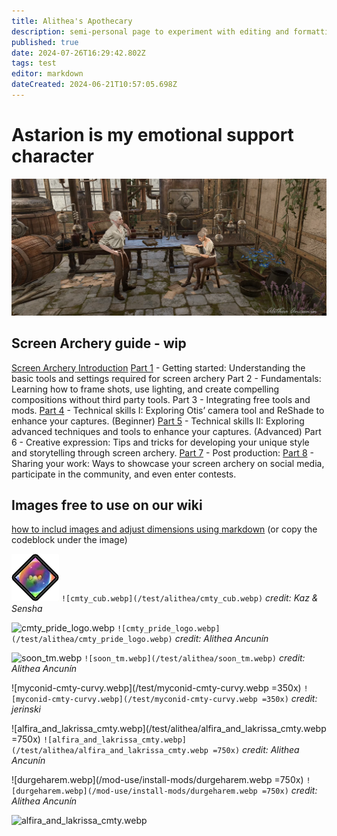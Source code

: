 ```yaml
---
title: Alithea's Apothecary
description: semi-personal page to experiment with editing and formatting without affecting the main content of the wiki
published: true
date: 2024-07-26T16:29:42.802Z
tags: test
editor: markdown
dateCreated: 2024-06-21T10:57:05.698Z
---
```


# Astarion is my emotional support character
![alithea's_apothecary.webp](/test/alithea's_apothecary.webp)

## Screen Archery guide - wip
[Screen Archery Introduction](https://wiki.bg3.community/en/test/alitheas-apothecary/I)
[Part 1](https://wiki.bg3.community/en/test/alitheas-apothecary/screen-archery-guide-part-1) - Getting started: Understanding the basic tools and settings required for screen archery
Part 2 - Fundamentals: Learning how to frame shots, use lighting, and create compelling compositions without third party tools.
Part 3 - Integrating free tools and mods.
[Part 4](https://wiki.bg3.community/en/test/alitheas-apothecary/screen-archery-guide-part-4) - Technical skills I: Exploring Otis’ camera tool and ReShade to enhance your captures. (Beginner)
[Part 5](https://wiki.bg3.community/en/test/alitheas-apothecary/screen-archery-guide-part-5) - Technical skills II: Exploring advanced techniques and tools to enhance your captures. (Advanced)
Part 6 - Creative expression: Tips and tricks for developing your unique style and storytelling through screen archery.
[Part 7](/test/alitheas-apothecary/Post-production) - Post production:
[Part 8](/test/alitheas-apothecary/sharing-your-work) - Sharing your work: Ways to showcase your screen archery on social media, participate in the community, and even enter contests.



## Images free to use on our wiki
[how to includ images and adjust dimensions using markdown](https://docs.requarks.io/en/editors/markdown)
(or copy the codeblock under the image)

![cmty_cub.webp](/test/alithea/cmty_cub.webp)
```![cmty_cub.webp](/test/alithea/cmty_cub.webp)```
*credit: Kaz & Sensha*

![cmty_pride_logo.webp](/test/alithea/cmty_pride_logo.webp)
```![cmty_pride_logo.webp](/test/alithea/cmty_pride_logo.webp)```
*credit: Alithea Ancunín*

![soon_tm.webp](/test/alithea/soon_tm.webp)
```![soon_tm.webp](/test/alithea/soon_tm.webp)```
*credit: Alithea Ancunín*

![myconid-cmty-curvy.webp](/test/myconid-cmty-curvy.webp =350x)
```![myconid-cmty-curvy.webp](/test/myconid-cmty-curvy.webp =350x)```
*credit: jerinski*

![alfira_and_lakrissa_cmty.webp](/test/alithea/alfira_and_lakrissa_cmty.webp =750x)
```![alfira_and_lakrissa_cmty.webp](/test/alithea/alfira_and_lakrissa_cmty.webp =750x)```
*credit: Alithea Ancunín*

![durgeharem.webp](/mod-use/install-mods/durgeharem.webp =750x)
```![durgeharem.webp](/mod-use/install-mods/durgeharem.webp =750x)```
*credit: Alithea Ancunín*

![alfira_and_lakrissa_cmty.webp](/test/alithea/alfira_and_lakrissa_cmty.webp)


